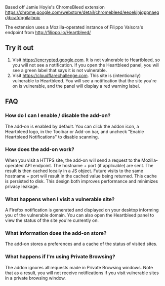 Based off Jamie Hoyle's ChromeBleed extension
https://chrome.google.com/webstore/detail/chromebleed/eeoekjnjgppnaegdjbcafdggilajhpic

The extension uses a Mozilla-operated instance of Filippo Valsora's endpoint
from http://filippo.io/Heartbleed/

## Try it out

1. Visit https://encrypted.google.com. It is not vulnerable to Heartbleed, so
   you will not see a notification. If you open the Heartbleed panel, you will
   see a green label that says it is not vulnerable.
2. Visit https://cloudflarechallenge.com. This site is (intentionally)
   vulnerable to Heartbleed. You will see a notification that the site you're
   on is vulnerable, and the panel will display a red warning label.

## FAQ

### How do I can I enable / disable the add-on?

The add-on is enabled by default. You can click the addon icon, a Heartbleed
logo, in the Toolbar or Add-on bar, and uncheck "Enable Heartbleed
Notifications" to disable scanning.

### How does the add-on work?

When you visit a HTTPS site, the add-on will send a request to the Mozilla-operated API endpoint. The hostname + port (if applicable) are sent. The result is then cached locally in a JS object. Future visits to the same hostname + port will result in the cached value being returned. This cache is persisted to disk. This design both improves performance and minimizes privacy leakage.

### What happens when I visit a vulnerable site?

A Firefox notification is generated and displayed on your desktop informing you of the vulnerable domain. You can also open the Heartbleed panel to view the status of the site you're currently on.

### What information does the add-on store?

The add-on stores a preferences and a cache of the status of visited sites.

### What happens if I'm using Private Browsing?

The addon ignores all requests made in Private Browsing windows. Note that as
a result, you will not receive notifications if you visit vulnerable sites in
a private browsing window.
